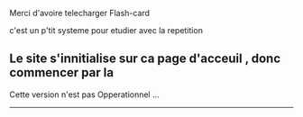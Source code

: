 Merci d'avoire telecharger Flash-card

c'est un p'tit systeme pour etudier avec la repetition 

Le site s'innitialise sur ca page d'acceuil , donc commencer par la
-------------------------------------------------------------------------------------------------------------------------------------
Cette version n'est pas Opperationnel ...


-------------------------------------------------------------------------------------------------------------------------------------
